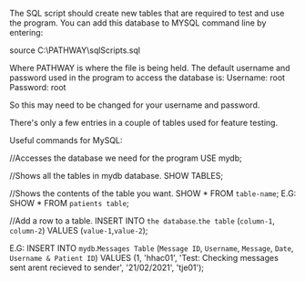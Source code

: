 The SQL script should create new tables that are required to test and use the program. 
You can add this database to MYSQL command line by entering:

source C:\PATHWAY\sqlScripts.sql

Where PATHWAY is where the file is being held. 
The default username and password used in the program to access the database is: 
Username: root
Password: root

So this may need to be changed for your username and password.

There's only a few entries in a couple of tables used for feature testing.

Useful commands for MySQL:

//Accesses the database we need for the program
USE mydb;

//Shows all the tables in mydb database.
SHOW TABLES;

//Shows the contents of the table you want.
SHOW * FROM `table-name`;
E.G: SHOW * FROM `patients table`;

//Add a row to a table.
INSERT INTO `the database`.`the table` (`column-1`, `column-2`) VALUES (`value-1`,`value-2`);

E.G: INSERT INTO `mydb`.`Messages Table` (`Message ID`, `Username`, `Message`, `Date`, `Username & Patient ID`) VALUES (1, 'hhac01', 'Test: Checking messages sent arent recieved to sender', '21/02/2021', 'tje01');
